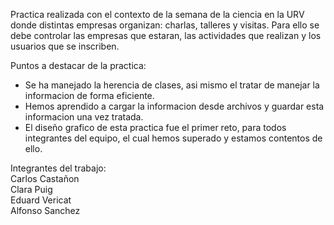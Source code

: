 Practica realizada con el contexto de la semana de la ciencia en la URV donde distintas empresas organizan: charlas, talleres y visitas. Para ello se debe controlar las empresas que estaran, las actividades que realizan y los usuarios que se inscriben.

Puntos a destacar de la practica:
- Se ha manejado la herencia de clases, asi mismo el tratar de manejar la informacion de forma eficiente.
- Hemos aprendido a cargar la informacion desde archivos y guardar esta informacion una vez tratada.
- El diseño grafico de esta practica fue el primer reto, para todos integrantes del equipo, el cual hemos superado y estamos contentos de ello.

Integrantes del trabajo:\
Carlos Castañon\
Clara Puig\
Eduard Vericat\
Alfonso Sanchez

